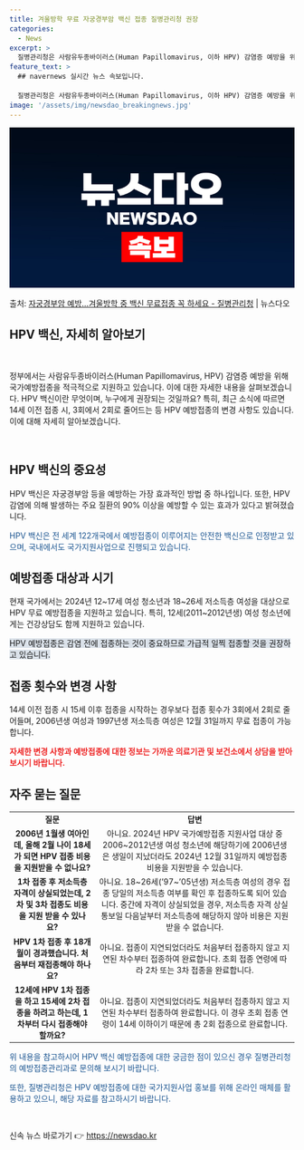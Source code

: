 ```yaml
---
title: 겨울방학 무료 자궁경부암 백신 접종 질병관리청 권장
categories:
  - News
excerpt: >
  질병관리청은 사람유두종바이러스(Human Papillomavirus, 이하 HPV) 감염증 예방을 위해 국가…
feature_text: >
  ## navernews 실시간 뉴스 속보입니다.

  질병관리청은 사람유두종바이러스(Human Papillomavirus, 이하 HPV) 감염증 예방을 위해 국가…
image: '/assets/img/newsdao_breakingnews.jpg'
---
```


![뉴스다오 속보](/assets/img/newsdao_breakingnews.jpg)

<p>출처: <a href="https://newsdao.kr/2994" rel="dofollow">자궁경부암 예방…겨울방학 중 백신 무료접종 꼭 하세요 - 질병관리청</a> | 뉴스다오</p>

<h2>HPV 백신, 자세히 알아보기</h2>
<p data-ke-size="size16">&nbsp;</p>
정부에서는 사람유두종바이러스(Human Papillomavirus, HPV) 감염증 예방을 위해 국가예방접종을 적극적으로 지원하고 있습니다. 이에 대한 자세한 내용을 살펴보겠습니다. HPV 백신이란 무엇이며, 누구에게 권장되는 것일까요? 
특히, 최근 소식에 따르면 14세 이전 접종 시, 3회에서 2회로 줄어드는 등 HPV 예방접종의 변경 사항도 있습니다. 이에 대해 자세히 알아보겠습니다.
<p data-ke-size="size16">&nbsp;</p>

<h2 data-ke-size="size26">HPV 백신의 중요성</h2>
<p>HPV 백신은 자궁경부암 등을 예방하는 가장 효과적인 방법 중 하나입니다. 또한, HPV 감염에 의해 발생하는 주요 질환의 90% 이상을 예방할 수 있는 효과가 있다고 밝혀졌습니다.</p>
<p><span style="color: #1a5490;">HPV 백신은 전 세계 122개국에서 예방접종이 이루어지는 안전한 백신으로 인정받고 있으며, 국내에서도 국가지원사업으로 진행되고 있습니다.</span></p>

<h2 data-ke-size="size26">예방접종 대상과 시기</h2>
<p>현재 국가에서는 2024년 12~17세 여성 청소년과 18~26세 저소득층 여성을 대상으로 HPV 무료 예방접종을 지원하고 있습니다. 특히, 12세(2011~2012년생) 여성 청소년에게는 건강상담도 함께 지원하고 있습니다.</p>
<p><span style="background-color: #21538527;">HPV 예방접종은 감염 전에 접종하는 것이 중요하므로 가급적 일찍 접종할 것을 권장하고 있습니다.</span></p>

<h2 data-ke-size="size26">접종 횟수와 변경 사항</h2>
<p>14세 이전 접종 시 15세 이후 접종을 시작하는 경우보다 접종 횟수가 3회에서 2회로 줄어들며, 2006년생 여성과 1997년생 저소득층 여성은 12월 31일까지 무료 접종이 가능합니다.</p>
<p><b><span style="color: #ee2323;">자세한 변경 사항과 예방접종에 대한 정보는 가까운 의료기관 및 보건소에서 상담을 받아보시기 바랍니다.</span></b></p>

<h2 data-ke-size="size26">자주 묻는 질문</h2>
<table>
  <tr>
    <td style="text-align: center; height: 17px;"><b>질문</b></td>
    <td style="text-align: center; height: 17px;"><b>답변</b></td>
  </tr>
  <tr>
    <td style="text-align: center; height: 17px;"><b>2006년 1월생 여아인데, 올해 2월 나이 18세가 되면 HPV 접종 비용을 지원받을 수 없나요?</b></td>
    <td style="text-align: center; height: 17px;">아니요. 2024년 HPV 국가예방접종 지원사업 대상 중 2006~2012년생 여성 청소년에 해당하기에 2006년생은 생일이 지났더라도 2024년 12월 31일까지 예방접종 비용을 지원받을 수 있습니다.</td>
  </tr>
  <tr>
    <td style="text-align: center; height: 17px;"><b>1차 접종 후 저소득층 자격이 상실되었는데, 2차 및 3차 접종도 비용을 지원 받을 수 있나요?</b></td>
    <td style="text-align: center; height: 17px;">아니요. 18~26세(’97~’05년생) 저소득층 여성의 경우 접종 당일의 저소득층 여부를 확인 후 접종하도록 되어 있습니다. 중간에 자격이 상실되었을 경우, 저소득층 자격 상실 통보일 다음날부터 저소득층에 해당하지 않아 비용은 지원받을 수 없습니다.</td>
  </tr>
  <tr>
    <td style="text-align: center; height: 17px;"><b>HPV 1차 접종 후 18개월이 경과했습니다. 처음부터 재접종해야 하나요?</b></td>
    <td style="text-align: center; height: 17px;">아니요. 접종이 지연되었더라도 처음부터 접종하지 않고 지연된 차수부터 접종하여 완료합니다. 초회 접종 연령에 따라 2차 또는 3차 접종을 완료합니다.</td>
  </tr>
  <tr>
    <td style="text-align: center; height: 17px;"><b>12세에 HPV 1차 접종을 하고 15세에 2차 접종을 하려고 하는데, 1차부터 다시 접종해야 할까요?</b></td>
    <td style="text-align: center; height: 17px;">아니요. 접종이 지연되었더라도 처음부터 접종하지 않고 지연된 차수부터 접종하여 완료합니다. 이 경우 초회 접종 연령이 14세 이하이기 때문에 총 2회 접종으로 완료합니다.</td>
  </tr>
</table>

<p><span style="color: #1a5490;">위 내용을 참고하시어 HPV 백신 예방접종에 대한 궁금한 점이 있으신 경우 질병관리청의 예방접종관리과로 문의해 보시기 바랍니다.</span></p>
<p><span style="color: #1a5490;">또한, 질병관리청은 HPV 예방접종에 대한 국가지원사업 홍보를 위해 온라인 매체를 활용하고 있으니, 해당 자료를 참고하시기 바랍니다.</span></p>

<p data-ke-size="size16">&nbsp;</p> 

신속 뉴스 바로가기 👉 <a href="https://newsdao.kr" rel="dofollow">https://newsdao.kr</a>


